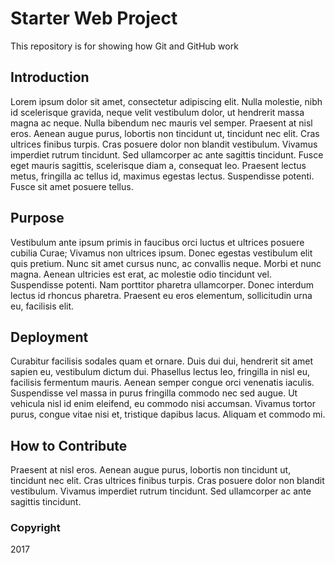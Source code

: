 # Starter Web Project

This repository is for showing how Git and GitHub work

## Introduction

Lorem ipsum dolor sit amet, consectetur adipiscing elit. Nulla molestie, nibh id scelerisque gravida, neque velit vestibulum dolor, ut hendrerit massa magna ac neque. Nulla bibendum nec mauris vel semper. Praesent at nisl eros. Aenean augue purus, lobortis non tincidunt ut, tincidunt nec elit. Cras ultrices finibus turpis. Cras posuere dolor non blandit vestibulum. Vivamus imperdiet rutrum tincidunt. Sed ullamcorper ac ante sagittis tincidunt. Fusce eget mauris sagittis, scelerisque diam a, consequat leo. Praesent lectus metus, fringilla ac tellus id, maximus egestas lectus. Suspendisse potenti. Fusce sit amet posuere tellus. 

## Purpose

Vestibulum ante ipsum primis in faucibus orci luctus et ultrices posuere cubilia Curae; Vivamus non ultrices ipsum. Donec egestas vestibulum elit quis pretium. Nunc sit amet cursus nunc, ac convallis neque. Morbi et nunc magna. Aenean ultricies est erat, ac molestie odio tincidunt vel. Suspendisse potenti. Nam porttitor pharetra ullamcorper. Donec interdum lectus id rhoncus pharetra. Praesent eu eros elementum, sollicitudin urna eu, facilisis elit. 

## Deployment

Curabitur facilisis sodales quam et ornare. Duis dui dui, hendrerit sit amet sapien eu, vestibulum dictum dui. Phasellus lectus leo, fringilla in nisl eu, facilisis fermentum mauris. Aenean semper congue orci venenatis iaculis. Suspendisse vel massa in purus fringilla commodo nec sed augue. Ut vehicula nisl id enim eleifend, eu commodo nisi accumsan. Vivamus tortor purus, congue vitae nisi et, tristique dapibus lacus. Aliquam et commodo mi. 

## How to Contribute

Praesent at nisl eros. Aenean augue purus, lobortis non tincidunt ut, tincidunt nec elit. Cras ultrices finibus turpis. Cras posuere dolor non blandit vestibulum. Vivamus imperdiet rutrum tincidunt. Sed ullamcorper ac ante sagittis tincidunt.

### Copyright

2017